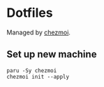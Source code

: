 # Dotfiles
Managed by [chezmoi](https://github.com/twpayne/chezmoi).

## Set up new machine
```
paru -Sy chezmoi
chezmoi init --apply
```
